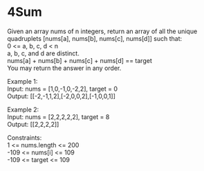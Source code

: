 # 4Sum
Given an array nums of n integers, return an array of all the unique quadruplets [nums[a], nums[b], nums[c], nums[d]] such that:  
0 <= a, b, c, d < n  
a, b, c, and d are distinct.  
nums[a] + nums[b] + nums[c] + nums[d] == target  
You may return the answer in any order.  

Example 1:  
Input: nums = [1,0,-1,0,-2,2], target = 0  
Output: [[-2,-1,1,2],[-2,0,0,2],[-1,0,0,1]]  

Example 2:  
Input: nums = [2,2,2,2,2], target = 8  
Output: [[2,2,2,2]]  

Constraints:  
1 <= nums.length <= 200  
-109 <= nums[i] <= 109  
-109 <= target <= 109  
